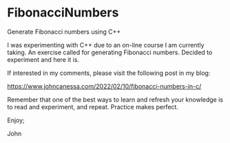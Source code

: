 # FibonacciNumbers
Generate Fibonacci numbers using C++

I was experimenting with C++ due to an on-line course
I am currently taking.
An exercise called for generating Fibonacci numbers.
Decided to experiment and here it is.

If interested in my comments, please visit the following
post in my blog:

https://www.johncanessa.com/2022/02/10/fibonacci-numbers-in-c/

Remember that one of the best ways to learn and refresh 
your knowledge is to read and experiment, and repeat.
Practice makes perfect.

Enjoy;

John
